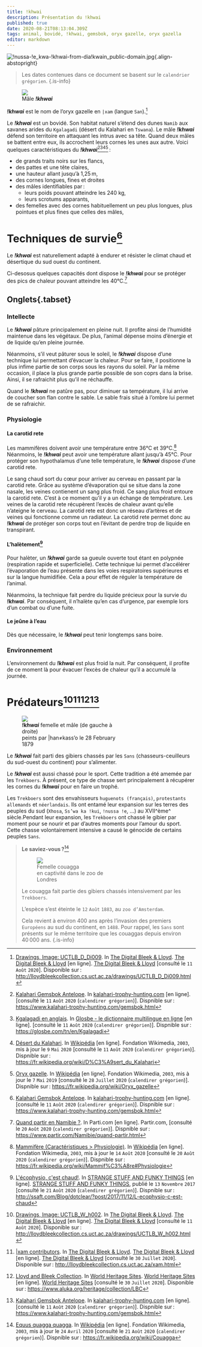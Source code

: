 ```yaml
---
title: !khwai
description: Présentation du !khwai
published: true
date: 2020-08-21T08:13:04.309Z
tags: animal, bovidé, !khwai, gemsbok, oryx gazelle, oryx gazella
editor: markdown
---
```


![!nussa-!e_kwa-!khwai-from-dia!kwain_public-domain.jpg](/images/art/drawing/!nussa-!e_kwa-!khwai-from-dia!kwain_public-domain.jpg){.align-abstopright}

> Les dates contenues dans ce document se basent sur le `calendrier grégorien`.
{.is-info}

<figure class="image image-style-align-right image_resized" style="width: 50%;">
   <img src="/images/animals/gemsbok/male-gemsbok-kgalagadi-from-gossipguy_cc-by-sa.png">
   <figcaption>
     Mâle <i><b>!khwai</b></i>
   </figcaption>
</figure>

***!khwai*** est le nom de l’oryx gazelle en `|xam` (langue `San`).[^5]

Le ***!khwai*** est un bovidé. Son habitat naturel s’étend des dunes `Namib` aux savanes arides du `Kgalagadi` (désert du Kalahari en `Tswana`).
Le mâle ***!khwai*** défend son territoire en attaquant les intrus avec sa tête. Quand deux mâles se battent entre eux, ils accrochent leurs cornes les unes aux autre.
Voici quelques caractéristiques du ***!khwai***[^3][^1][^2][^4] :

- de grands traits noirs sur les flancs,
- des pattes et une tête claires,
- une hauteur allant jusqu’à 1,25 m,
- des cornes longues, fines et droites
- des mâles identifiables par :
	- leurs poids pouvant atteindre les 240 kg,
  - leurs scrotums apparants,
- des femelles avec des cornes habituellement un peu plus longues, plus pointues et plus fines que celles des mâles,

# Techniques de survie[^3]

Le ***!khwai*** est naturellement adapté à endurer et résister le climat chaud et désertique du sud ouest du continent.

Ci-desosus quelques capacités dont dispose le ***!khwai*** pour se protéger des pics de chaleur pouvant atteindre les 40°C.[^11]

## Onglets{.tabset}

### Intellecte

Le ***!khwai*** pâture principalement en pleine nuit. Il profite ainsi de l’humidité maintenue dans les végétaux. De plus, l’animal dépense moins d’énergie et de liquide qu’en pleine journée.

Néanmoins, s’il veut pâturer sous le soleil, le ***!khwai*** dispose d’une technique lui permettant d’évacuer la chaleur. Pour se faire, il positionne la plus infime partie de son corps sous les rayons du soleil. Par la même occasion, il place la plus grande partie possible de son coprs dans la brise. Ainsi, il se rafraichit plus qu’il ne réchauffe.

Quand le ***!khwai*** ne patûre pas, pour diminuer sa température, il lui arrive de coucher son flan contre le sable. Le sable frais situé à l’ombre lui permet de se rafraichir.


### Physiologie

#### La carotid rete

Les mammifères doivent avoir une température entre 36°C et 39°C.[^12] Néanmoins, le ***!khwai*** peut avoir une température allant jusqu’à 45°C. Pour protéger son hypothalamus d’une telle température, le ***!khwai*** dispose d’une carotid rete.

Le sang chaud sort du cœur pour arriver au cerveau en passant par la carotid rete. Grâce au système d’évaporation qui se situe dans la zone nasale, les veines contienent un sang plus froid. Ce sang plus froid entoure la carotid rete. C’est à ce moment qu’il y a un échange de température. Les veines de la carotid rete récupèrent l’excès de chaleur avant qu’elle n’ateigne le cerveau. La carotid rete est donc un réseau d’artères et de veines qui fonctionne comme un radiateur. La carotid rete permet donc au ***!khwai*** de protéger son corps tout en l’évitant de perdre trop de liquide en transpirant.

#### L’halètement[^8]

Pour halèter, un ***!khwai*** garde sa gueule ouverte tout étant en polypnée (respiration rapide et superficielle). Cette technique lui permet d’accélérer l’évaporation de l’eau présente dans les voies respiratoires supérieures et sur la langue humidifiée. Cela a pour effet de réguler la température de l’animal.

Néanmoins, la technique fait perdre du liquide précieux pour la survie du ***!khwai***. Par conséquent, il n’halète qu’en cas d’urgence, par exemple lors d’un combat ou d’une fuite.

#### Le jeûne à l’eau

Dès que nécessaire, le ***!khwai*** peut tenir longtemps sans boire.

### Environnement

L’environnement du ***!khwai*** est plus froid la nuit. Par conséquent, il profite de ce moment là pour évacuer l’excès de chaleur qu’il a accumulé la journée.

# Prédateurs[^6][^7][^10][^3]

<figure class="image image_resized image-style-align-right" style="width: 50%;">
   <img src="/images/art/drawing/!nussa-!e_!khwai-from-han≠kass’o_public-domain.jpg">
  <figcaption>
     <i><b>!khwai</b></i> femelle et mâle (de gauche à droite)<br/> peints par |han≠kass’o le 28 February 1879
   </figcaption>
</figure>

Le ***!khwai*** fait parti des gibiers chassés par les `Sans` (chasseurs-ceuilleurs du sud-ouest du continent) pour s’alimenter.

Le ***!khwai*** est aussi chassé pour le sport.
Cette tradition a été amemée par les `Trekboers`.
À présent, ce type de chasse sert principalement à récupérer les cornes du ***!khwai*** pour en faire un trophé.

Les `Trekboers` sont des envahisseurs `huguenots (français)`, `protestants allemands` et `néerlandais`. Ils ont entamé leur expansion sur les terres des peuples du sud (`Xhosa`, `Ss’wa ka !kui`, `!nussa !e`, …) au XVII^ème^ siècle.Pendant leur expansion, les `Trekboers` ont chassé le gibier par moment pour se nourir et par d’autres moments pour l’amour du sport. Cette chasse volontairement intensive a causé le génocide de certains peuples `Sans`.

> **Le saviez-vous ?**[^9]
>
> <figure class="image image-style-align-right image_resized" style="width: 50%;"><img src="/images/animals/quagga/quagga-female-in-london-zoo_public-domain.jpg"><figcaption>Femelle couagga<br/>en captivité dans le zoo de Londres</figcaption></figure>
>
> Le couagga fait partie des gibiers chassés intensivement par les `Trekboers`.
> 
> L’espèce s’est éteinte le `12` `Août` `1883`, au `zoo d’Amsterdam`.
> 
> Cela revient à environ 400 ans après l’invasion des premiers `Européens` au sud du continent, en `1488`. Pour rappel, les `Sans` sont présents sur le même territoire que les couaggas depuis environ 40 000 ans.
{.is-info}

[^1]: [Kgalagadi en anglais](https://glosbe.com/tn/en/Kgalagadi). In [Glosbe - le dictionnaire multilingue en ligne](https://glosbe.com/) [en ligne]. [consulté le `11` `Août` `2020` (`calendirer grégorien`)]. Dispnible sur : https://glosbe.com/tn/en/Kgalagadi

[^2]: [Désert du Kalahari](https://fr.wikipedia.org/wiki/D%C3%A9sert_du_Kalahari). In [Wikipédia](https://wikipedia.org) [en ligne]. Fondation Wikimedia, `2003`, mis à jour le `9` `Mai` `2020` [consulté le `11` `Août` `2020` (`calendirer grégorien`)]. Dispnible sur : https://fr.wikipedia.org/wiki/D%C3%A9sert_du_Kalahari

[^3]: [Kalahari Gemsbok Antelope](https://www.kalahari-trophy-hunting.com/gemsbok.html). In [kalahari-trophy-hunting.com](https://www.kalahari-trophy-hunting.com/) [en ligne]. [consulté le `11` `Août` `2020` (`calendirer grégorien`)]. Dispnible sur : https://www.kalahari-trophy-hunting.com/gemsbok.html

[^4]: [Oryx gazelle](https://fr.wikipedia.org/wiki/Oryx_gazelle). In [Wikipédia](https://wikipedia.org) [en ligne]. Fondation Wikimedia, `2003`, mis à jour le `7` `Mai` `2019` [consulté le `28` `Juillet` `2020` (`calendirer grégorien`)]. Dispnible sur : https://fr.wikipedia.org/wiki/Oryx_gazelle

[^5]: [Drawings, Image: UCTLB_D_Di009](http://lloydbleekcollection.cs.uct.ac.za/drawings/UCTLB_D_Di009.html). In [The Digital Bleek & Lloyd](http://lloydbleekcollection.cs.uct.ac.za). [The Digital Bleek & Lloyd](http://lloydbleekcollection.cs.uct.ac.za) [en ligne]. [The Digital Bleek & Lloyd](http://lloydbleekcollection.cs.uct.ac.za) [consulté le `11` `Août` `2020`]. Disponible sur : http://lloydbleekcollection.cs.uct.ac.za/drawings/UCTLB_D_Di009.html

[^6]: [Drawings, Image: UCTLB_W_h002](http://lloydbleekcollection.cs.uct.ac.za/drawings/UCTLB_W_h002.html). In [The Digital Bleek & Lloyd](http://lloydbleekcollection.cs.uct.ac.za). [The Digital Bleek & Lloyd](http://lloydbleekcollection.cs.uct.ac.za) [en ligne]. [The Digital Bleek & Lloyd](http://lloydbleekcollection.cs.uct.ac.za) [consulté le `11` `Août` `2020`]. Disponible sur : http://lloydbleekcollection.cs.uct.ac.za/drawings/UCTLB_W_h002.html

[^7]: [|xam contributors](http://lloydbleekcollection.cs.uct.ac.za/xam.html). In [The Digital Bleek & Lloyd](http://lloydbleekcollection.cs.uct.ac.za). [The Digital Bleek & Lloyd](http://lloydbleekcollection.cs.uct.ac.za) [en ligne]. [The Digital Bleek & Lloyd](http://lloydbleekcollection.cs.uct.ac.za) [consulté le `30` `Juillet` `2020`]. Disponible sur : http://lloydbleekcollection.cs.uct.ac.za/xam.html

[^8]: [L'écophysio, c'est chaud!](http://ssaft.com/Blog/dotclear/?post/2017/11/12/L-ecophysio-c-est-chaud). In [STRANGE STUFF AND FUNKY THINGS](http://ssaft.com/Blog/dotclear/?) [en ligne]. [STRANGE STUFF AND FUNKY THINGS](http://ssaft.com/Blog/dotclear/?), publié le `13` `Novembre` `2017` [consulté le `21` `Août` `2020` (`calendirer grégorien`)]. Dispnible sur : http://ssaft.com/Blog/dotclear/?post/2017/11/12/L-ecophysio-c-est-chaud

[^9]: [Equus quagga quagga](https://fr.wikipedia.org/wiki/Couagga). In [Wikipédia](https://wikipedia.org) [en ligne]. Fondation Wikimedia, `2003`, mis à jour le `24` `Avril` `2020` [consulté le `21` `Août` `2020` (`calendirer grégorien`)]. Dispnible sur : https://fr.wikipedia.org/wiki/Couagga

[^10]: [Lloyd and Bleek Collection](https://www.aluka.org/heritage/collection/LBC). In [World Heritage Sites](https://www.aluka.org/heritage). [World Heritage Sites](https://www.aluka.org/heritage) [en ligne]. [World Heritage Sites](https://www.aluka.org/heritage) [consulté le `30` `Juillet` `2020`]. Disponible sur : https://www.aluka.org/heritage/collection/LBC

[^11]: [Quand partir en Namibie ?](https://www.partir.com/Namibie/quand-partir.html). In Parti.com [en ligne]. Partir.com, [consulté le `20` `Août` `2020` (`calendirer grégorien`)]. Dispnible sur : https://www.partir.com/Namibie/quand-partir.html

[^12]: [Mammifère (Caractéristiques > Physiologie)](https://fr.wikipedia.org/wiki/Mammif%C3%A8re#Physiologie). In [Wikipédia](https://wikipedia.org) [en ligne]. Fondation Wikimedia, `2003`, mis à jour le `14` `Août` `2020` [consulté le `20` `Août` `2020` (`calendirer grégorien`)]. Dispnible sur : https://fr.wikipedia.org/wiki/Mammif%C3%A8re#Physiologie